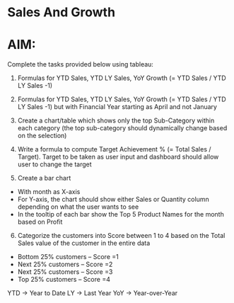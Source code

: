 # Sales And Growth

# AIM:
Complete the tasks provided below using tableau:

1. Formulas for YTD Sales, YTD LY Sales, YoY Growth (= YTD Sales / YTD LY Sales -1)

2. Formulas for YTD Sales, YTD LY Sales, YoY Growth (= YTD Sales / YTD LY Sales -1) but with Financial Year starting as April and not January

3. Create a chart/table which shows only the top Sub-Category within each category (the top sub-category should dynamically change based on the selection)

4. Write a formula to compute Target Achievement % (= Total Sales / Target). Target to be taken as user input and dashboard should allow user to change the target

5. Create a bar chart
  - With month as X-axis
  - For Y-axis, the chart should show either Sales or Quantity column depending on what the user wants to see
  - In the tooltip of each bar show the Top 5 Product Names for the month based on Profit 

6. Categorize the customers into Score between 1 to 4 based on the Total Sales value of the customer in the entire data
  - Bottom 25% customers – Score =1
  - Next 25% customers – Score =2
  - Next 25% customers – Score =3
  - Top 25% customers – Score =4


YTD -> Year to Date
LY -> Last Year
YoY -> Year-over-Year

